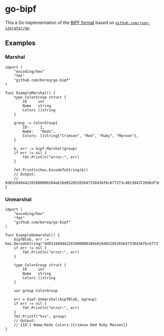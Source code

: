 # go-bipf

This a Go implementation of the [BIPF format][spec] based on
[`github.com/json-iterator/go`][jsoniter].

## Examples

### Marshal

    import (
        "encoding/hex"
        "fmt"
        "github.com/boreq/go-bipf"
    )

    func ExampleMarshal() {
        type ColorGroup struct {
            ID     int
            Name   string
            Colors []string
        }

        group := ColorGroup{
            ID:     1,
            Name:   "Reds",
            Colors: []string{"Crimson", "Red", "Ruby", "Maroon"},
        }

        b, err := bipf.Marshal(group)
        if err != nil {
            fmt.Println("error:", err)
        }

        fmt.Println(hex.EncodeToString(b))
        // Output:
        // 9d031049442201000000204e616d65205265647330436f6c6f7273c401384372696d736f6e185265642052756279304d61726f6f6e
    }

### Unmarshal

    import (
        "encoding/hex"
        "fmt"
        "github.com/boreq/go-bipf"
    )

    func ExampleUnmarshal() {
        bipfBlob, err := hex.DecodeString("9d031049442201000000204e616d65205265647330436f6c6f7273c401384372696d736f6e185265642052756279304d61726f6f6e")
        if err != nil {
            fmt.Println("error:", err)
        }

        type ColorGroup struct {
            ID     int
            Name   string
            Colors []string
        }

        var group ColorGroup

        err = bipf.Unmarshal(bipfBlob, &group)
        if err != nil {
            fmt.Println("error:", err)
        }
        fmt.Printf("%+v", group)
        // Output:
        // {ID:1 Name:Reds Colors:[Crimson Red Ruby Maroon]}
    }

[spec]: https://github.com/ssbc/bipf-spec
[jsoniter]: github.com/json-iterator/go
